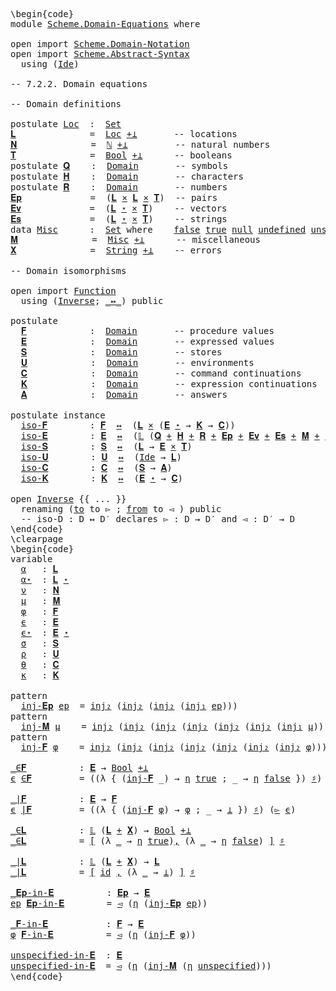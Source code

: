 <pre class="Agda"><a id="1" class="Markup">\begin{code}</a>
<a id="14" class="Keyword">module</a> <a id="21" href="Scheme.Domain-Equations.html" class="Module">Scheme.Domain-Equations</a> <a id="45" class="Keyword">where</a>

<a id="52" class="Keyword">open</a> <a id="57" class="Keyword">import</a> <a id="64" href="Scheme.Domain-Notation.html" class="Module">Scheme.Domain-Notation</a>
<a id="87" class="Keyword">open</a> <a id="92" class="Keyword">import</a> <a id="99" href="Scheme.Abstract-Syntax.html" class="Module">Scheme.Abstract-Syntax</a>
  <a id="124" class="Keyword">using</a> <a id="130" class="Symbol">(</a><a id="131" href="Scheme.Abstract-Syntax.html#194" class="Postulate">Ide</a><a id="134" class="Symbol">)</a>

<a id="137" class="Comment">-- 7.2.2. Domain equations</a>

<a id="165" class="Comment">-- Domain definitions</a>

<a id="188" class="Keyword">postulate</a> <a id="Loc"></a><a id="198" href="Scheme.Domain-Equations.html#198" class="Postulate">Loc</a>  <a id="203" class="Symbol">:</a>  <a id="206" href="Agda.Primitive.html#388" class="Primitive">Set</a>
<a id="𝐋"></a><a id="210" href="Scheme.Domain-Equations.html#210" class="Function">𝐋</a>              <a id="225" class="Symbol">=</a>  <a id="228" href="Scheme.Domain-Equations.html#198" class="Postulate">Loc</a> <a id="232" href="Scheme.Domain-Notation.html#1418" class="Function Operator">+⊥</a>       <a id="241" class="Comment">-- locations</a>
<a id="𝐍"></a><a id="254" href="Scheme.Domain-Equations.html#254" class="Function">𝐍</a>              <a id="269" class="Symbol">=</a>  <a id="272" href="Agda.Builtin.Nat.html#203" class="Datatype">ℕ</a> <a id="274" href="Scheme.Domain-Notation.html#1418" class="Function Operator">+⊥</a>         <a id="285" class="Comment">-- natural numbers</a>
<a id="𝐓"></a><a id="304" href="Scheme.Domain-Equations.html#304" class="Function">𝐓</a>              <a id="319" class="Symbol">=</a>  <a id="322" href="Agda.Builtin.Bool.html#173" class="Datatype">Bool</a> <a id="327" href="Scheme.Domain-Notation.html#1418" class="Function Operator">+⊥</a>      <a id="335" class="Comment">-- booleans</a>
<a id="347" class="Keyword">postulate</a> <a id="𝐐"></a><a id="357" href="Scheme.Domain-Equations.html#357" class="Postulate">𝐐</a>    <a id="362" class="Symbol">:</a>  <a id="365" href="Scheme.Domain-Notation.html#275" class="Function">Domain</a>       <a id="378" class="Comment">-- symbols</a>
<a id="389" class="Keyword">postulate</a> <a id="𝐇"></a><a id="399" href="Scheme.Domain-Equations.html#399" class="Postulate">𝐇</a>    <a id="404" class="Symbol">:</a>  <a id="407" href="Scheme.Domain-Notation.html#275" class="Function">Domain</a>       <a id="420" class="Comment">-- characters</a>
<a id="434" class="Keyword">postulate</a> <a id="𝐑"></a><a id="444" href="Scheme.Domain-Equations.html#444" class="Postulate">𝐑</a>    <a id="449" class="Symbol">:</a>  <a id="452" href="Scheme.Domain-Notation.html#275" class="Function">Domain</a>       <a id="465" class="Comment">-- numbers</a>
<a id="𝐄𝐩"></a><a id="476" href="Scheme.Domain-Equations.html#476" class="Function">𝐄𝐩</a>             <a id="491" class="Symbol">=</a>  <a id="494" class="Symbol">(</a><a id="495" href="Scheme.Domain-Equations.html#210" class="Function">𝐋</a> <a id="497" href="Data.Product.Base.html#1618" class="Function Operator">×</a> <a id="499" href="Scheme.Domain-Equations.html#210" class="Function">𝐋</a> <a id="501" href="Data.Product.Base.html#1618" class="Function Operator">×</a> <a id="503" href="Scheme.Domain-Equations.html#304" class="Function">𝐓</a><a id="504" class="Symbol">)</a>  <a id="507" class="Comment">-- pairs</a>
<a id="𝐄𝐯"></a><a id="516" href="Scheme.Domain-Equations.html#516" class="Function">𝐄𝐯</a>             <a id="531" class="Symbol">=</a>  <a id="534" class="Symbol">(</a><a id="535" href="Scheme.Domain-Equations.html#210" class="Function">𝐋</a> <a id="537" href="Scheme.Domain-Notation.html#3764" class="Function Operator">⋆</a> <a id="539" href="Data.Product.Base.html#1618" class="Function Operator">×</a> <a id="541" href="Scheme.Domain-Equations.html#304" class="Function">𝐓</a><a id="542" class="Symbol">)</a>    <a id="547" class="Comment">-- vectors</a>
<a id="𝐄𝐬"></a><a id="558" href="Scheme.Domain-Equations.html#558" class="Function">𝐄𝐬</a>             <a id="573" class="Symbol">=</a>  <a id="576" class="Symbol">(</a><a id="577" href="Scheme.Domain-Equations.html#210" class="Function">𝐋</a> <a id="579" href="Scheme.Domain-Notation.html#3764" class="Function Operator">⋆</a> <a id="581" href="Data.Product.Base.html#1618" class="Function Operator">×</a> <a id="583" href="Scheme.Domain-Equations.html#304" class="Function">𝐓</a><a id="584" class="Symbol">)</a>    <a id="589" class="Comment">-- strings</a>
<a id="600" class="Keyword">data</a> <a id="Misc"></a><a id="605" href="Scheme.Domain-Equations.html#605" class="Datatype">Misc</a>      <a id="615" class="Symbol">:</a>  <a id="618" href="Agda.Primitive.html#388" class="Primitive">Set</a> <a id="622" class="Keyword">where</a>    <a id="Misc.false"></a><a id="631" href="Scheme.Domain-Equations.html#631" class="InductiveConstructor">false</a> <a id="Misc.true"></a><a id="637" href="Scheme.Domain-Equations.html#637" class="InductiveConstructor">true</a> <a id="Misc.null"></a><a id="642" href="Scheme.Domain-Equations.html#642" class="InductiveConstructor">null</a> <a id="Misc.undefined"></a><a id="647" href="Scheme.Domain-Equations.html#647" class="InductiveConstructor">undefined</a> <a id="Misc.unspecified"></a><a id="657" href="Scheme.Domain-Equations.html#657" class="InductiveConstructor">unspecified</a> <a id="669" class="Symbol">:</a> <a id="671" href="Scheme.Domain-Equations.html#605" class="Datatype">Misc</a>
<a id="𝐌"></a><a id="676" href="Scheme.Domain-Equations.html#676" class="Function">𝐌</a>              <a id="691" class="Symbol">=</a>  <a id="694" href="Scheme.Domain-Equations.html#605" class="Datatype">Misc</a> <a id="699" href="Scheme.Domain-Notation.html#1418" class="Function Operator">+⊥</a>      <a id="707" class="Comment">-- miscellaneous</a>
<a id="𝐗"></a><a id="724" href="Scheme.Domain-Equations.html#724" class="Function">𝐗</a>              <a id="739" class="Symbol">=</a>  <a id="742" href="Agda.Builtin.String.html#335" class="Postulate">String</a> <a id="749" href="Scheme.Domain-Notation.html#1418" class="Function Operator">+⊥</a>    <a id="755" class="Comment">-- errors</a>

<a id="766" class="Comment">-- Domain isomorphisms</a>

<a id="790" class="Keyword">open</a> <a id="795" class="Keyword">import</a> <a id="802" href="Function.html" class="Module">Function</a>
  <a id="813" class="Keyword">using</a> <a id="819" class="Symbol">(</a><a id="820" href="Function.Bundles.html#7340" class="Record">Inverse</a><a id="827" class="Symbol">;</a> <a id="829" href="Function.Bundles.html#12701" class="Function Operator">_↔_</a><a id="832" class="Symbol">)</a> <a id="834" class="Keyword">public</a>

<a id="842" class="Keyword">postulate</a>
  <a id="𝐅"></a><a id="854" href="Scheme.Domain-Equations.html#854" class="Postulate">𝐅</a>            <a id="867" class="Symbol">:</a>  <a id="870" href="Scheme.Domain-Notation.html#275" class="Function">Domain</a>       <a id="883" class="Comment">-- procedure values</a>
  <a id="𝐄"></a><a id="905" href="Scheme.Domain-Equations.html#905" class="Postulate">𝐄</a>            <a id="918" class="Symbol">:</a>  <a id="921" href="Scheme.Domain-Notation.html#275" class="Function">Domain</a>       <a id="934" class="Comment">-- expressed values</a>
  <a id="𝐒"></a><a id="956" href="Scheme.Domain-Equations.html#956" class="Postulate">𝐒</a>            <a id="969" class="Symbol">:</a>  <a id="972" href="Scheme.Domain-Notation.html#275" class="Function">Domain</a>       <a id="985" class="Comment">-- stores</a>
  <a id="𝐔"></a><a id="997" href="Scheme.Domain-Equations.html#997" class="Postulate">𝐔</a>            <a id="1010" class="Symbol">:</a>  <a id="1013" href="Scheme.Domain-Notation.html#275" class="Function">Domain</a>       <a id="1026" class="Comment">-- environments</a>
  <a id="𝐂"></a><a id="1044" href="Scheme.Domain-Equations.html#1044" class="Postulate">𝐂</a>            <a id="1057" class="Symbol">:</a>  <a id="1060" href="Scheme.Domain-Notation.html#275" class="Function">Domain</a>       <a id="1073" class="Comment">-- command continuations</a>
  <a id="𝐊"></a><a id="1100" href="Scheme.Domain-Equations.html#1100" class="Postulate">𝐊</a>            <a id="1113" class="Symbol">:</a>  <a id="1116" href="Scheme.Domain-Notation.html#275" class="Function">Domain</a>       <a id="1129" class="Comment">-- expression continuations</a>
  <a id="𝐀"></a><a id="1159" href="Scheme.Domain-Equations.html#1159" class="Postulate">𝐀</a>            <a id="1172" class="Symbol">:</a>  <a id="1175" href="Scheme.Domain-Notation.html#275" class="Function">Domain</a>       <a id="1188" class="Comment">-- answers</a>

<a id="1200" class="Keyword">postulate</a> <a id="1210" class="Keyword">instance</a>
  <a id="iso-𝐅"></a><a id="1221" href="Scheme.Domain-Equations.html#1221" class="Postulate">iso-𝐅</a>        <a id="1234" class="Symbol">:</a> <a id="1236" href="Scheme.Domain-Equations.html#854" class="Postulate">𝐅</a>  <a id="1239" href="Function.Bundles.html#12701" class="Function Operator">↔</a>  <a id="1242" class="Symbol">(</a><a id="1243" href="Scheme.Domain-Equations.html#210" class="Function">𝐋</a> <a id="1245" href="Data.Product.Base.html#1618" class="Function Operator">×</a> <a id="1247" class="Symbol">(</a><a id="1248" href="Scheme.Domain-Equations.html#905" class="Postulate">𝐄</a> <a id="1250" href="Scheme.Domain-Notation.html#3764" class="Function Operator">⋆</a> <a id="1252" class="Symbol">→</a> <a id="1254" href="Scheme.Domain-Equations.html#1100" class="Postulate">𝐊</a> <a id="1256" class="Symbol">→</a> <a id="1258" href="Scheme.Domain-Equations.html#1044" class="Postulate">𝐂</a><a id="1259" class="Symbol">))</a>
  <a id="iso-𝐄"></a><a id="1264" href="Scheme.Domain-Equations.html#1264" class="Postulate">iso-𝐄</a>        <a id="1277" class="Symbol">:</a> <a id="1279" href="Scheme.Domain-Equations.html#905" class="Postulate">𝐄</a>  <a id="1282" href="Function.Bundles.html#12701" class="Function Operator">↔</a>  <a id="1285" class="Symbol">(</a><a id="1286" href="Scheme.Domain-Notation.html#997" class="Postulate">𝕃</a> <a id="1288" class="Symbol">(</a><a id="1289" href="Scheme.Domain-Equations.html#357" class="Postulate">𝐐</a> <a id="1291" href="Data.Sum.Base.html#625" class="Datatype Operator">+</a> <a id="1293" href="Scheme.Domain-Equations.html#399" class="Postulate">𝐇</a> <a id="1295" href="Data.Sum.Base.html#625" class="Datatype Operator">+</a> <a id="1297" href="Scheme.Domain-Equations.html#444" class="Postulate">𝐑</a> <a id="1299" href="Data.Sum.Base.html#625" class="Datatype Operator">+</a> <a id="1301" href="Scheme.Domain-Equations.html#476" class="Function">𝐄𝐩</a> <a id="1304" href="Data.Sum.Base.html#625" class="Datatype Operator">+</a> <a id="1306" href="Scheme.Domain-Equations.html#516" class="Function">𝐄𝐯</a> <a id="1309" href="Data.Sum.Base.html#625" class="Datatype Operator">+</a> <a id="1311" href="Scheme.Domain-Equations.html#558" class="Function">𝐄𝐬</a> <a id="1314" href="Data.Sum.Base.html#625" class="Datatype Operator">+</a> <a id="1316" href="Scheme.Domain-Equations.html#676" class="Function">𝐌</a> <a id="1318" href="Data.Sum.Base.html#625" class="Datatype Operator">+</a> <a id="1320" href="Scheme.Domain-Equations.html#854" class="Postulate">𝐅</a><a id="1321" class="Symbol">))</a>
  <a id="iso-𝐒"></a><a id="1326" href="Scheme.Domain-Equations.html#1326" class="Postulate">iso-𝐒</a>        <a id="1339" class="Symbol">:</a> <a id="1341" href="Scheme.Domain-Equations.html#956" class="Postulate">𝐒</a>  <a id="1344" href="Function.Bundles.html#12701" class="Function Operator">↔</a>  <a id="1347" class="Symbol">(</a><a id="1348" href="Scheme.Domain-Equations.html#210" class="Function">𝐋</a> <a id="1350" class="Symbol">→</a> <a id="1352" href="Scheme.Domain-Equations.html#905" class="Postulate">𝐄</a> <a id="1354" href="Data.Product.Base.html#1618" class="Function Operator">×</a> <a id="1356" href="Scheme.Domain-Equations.html#304" class="Function">𝐓</a><a id="1357" class="Symbol">)</a>
  <a id="iso-𝐔"></a><a id="1361" href="Scheme.Domain-Equations.html#1361" class="Postulate">iso-𝐔</a>        <a id="1374" class="Symbol">:</a> <a id="1376" href="Scheme.Domain-Equations.html#997" class="Postulate">𝐔</a>  <a id="1379" href="Function.Bundles.html#12701" class="Function Operator">↔</a>  <a id="1382" class="Symbol">(</a><a id="1383" href="Scheme.Abstract-Syntax.html#194" class="Postulate">Ide</a> <a id="1387" class="Symbol">→</a> <a id="1389" href="Scheme.Domain-Equations.html#210" class="Function">𝐋</a><a id="1390" class="Symbol">)</a>
  <a id="iso-𝐂"></a><a id="1394" href="Scheme.Domain-Equations.html#1394" class="Postulate">iso-𝐂</a>        <a id="1407" class="Symbol">:</a> <a id="1409" href="Scheme.Domain-Equations.html#1044" class="Postulate">𝐂</a>  <a id="1412" href="Function.Bundles.html#12701" class="Function Operator">↔</a>  <a id="1415" class="Symbol">(</a><a id="1416" href="Scheme.Domain-Equations.html#956" class="Postulate">𝐒</a> <a id="1418" class="Symbol">→</a> <a id="1420" href="Scheme.Domain-Equations.html#1159" class="Postulate">𝐀</a><a id="1421" class="Symbol">)</a>
  <a id="iso-𝐊"></a><a id="1425" href="Scheme.Domain-Equations.html#1425" class="Postulate">iso-𝐊</a>        <a id="1438" class="Symbol">:</a> <a id="1440" href="Scheme.Domain-Equations.html#1100" class="Postulate">𝐊</a>  <a id="1443" href="Function.Bundles.html#12701" class="Function Operator">↔</a>  <a id="1446" class="Symbol">(</a><a id="1447" href="Scheme.Domain-Equations.html#905" class="Postulate">𝐄</a> <a id="1449" href="Scheme.Domain-Notation.html#3764" class="Function Operator">⋆</a> <a id="1451" class="Symbol">→</a> <a id="1453" href="Scheme.Domain-Equations.html#1044" class="Postulate">𝐂</a><a id="1454" class="Symbol">)</a>

<a id="1457" class="Keyword">open</a> <a id="1462" href="Function.Bundles.html#7340" class="Module">Inverse</a> <a id="1470" class="Symbol">{{</a> <a id="1473" class="Symbol">...</a> <a id="1477" class="Symbol">}}</a>
  <a id="1482" class="Keyword">renaming</a> <a id="1491" class="Symbol">(</a><a id="1492" href="Function.Bundles.html#7394" class="Field">to</a> <a id="1495" class="Symbol">to</a> <a id="1498" class="Field">▻</a> <a id="1500" class="Symbol">;</a> <a id="1502" href="Function.Bundles.html#7418" class="Field">from</a> <a id="1507" class="Symbol">to</a> <a id="1510" class="Field">◅</a> <a id="1512" class="Symbol">)</a> <a id="1514" class="Keyword">public</a>
  <a id="1523" class="Comment">-- iso-D : D ↔ D′ declares ▻ : D → D′ and ◅ : D′ → D</a>
<a id="1576" class="Markup">\end{code}</a><a id="1586" class="Background">
\clearpage
</a><a id="1598" class="Markup">\begin{code}</a>
<a id="1611" class="Keyword">variable</a>
  <a id="1622" href="Scheme.Domain-Equations.html#1622" class="Generalizable">α</a>   <a id="1626" class="Symbol">:</a> <a id="1628" href="Scheme.Domain-Equations.html#210" class="Function">𝐋</a>
  <a id="1632" href="Scheme.Domain-Equations.html#1632" class="Generalizable">α⋆</a>  <a id="1636" class="Symbol">:</a> <a id="1638" href="Scheme.Domain-Equations.html#210" class="Function">𝐋</a> <a id="1640" href="Scheme.Domain-Notation.html#3764" class="Function Operator">⋆</a>
  <a id="1644" href="Scheme.Domain-Equations.html#1644" class="Generalizable">ν</a>   <a id="1648" class="Symbol">:</a> <a id="1650" href="Scheme.Domain-Equations.html#254" class="Function">𝐍</a>
  <a id="1654" href="Scheme.Domain-Equations.html#1654" class="Generalizable">μ</a>   <a id="1658" class="Symbol">:</a> <a id="1660" href="Scheme.Domain-Equations.html#676" class="Function">𝐌</a>
  <a id="1664" href="Scheme.Domain-Equations.html#1664" class="Generalizable">φ</a>   <a id="1668" class="Symbol">:</a> <a id="1670" href="Scheme.Domain-Equations.html#854" class="Postulate">𝐅</a>
  <a id="1674" href="Scheme.Domain-Equations.html#1674" class="Generalizable">ϵ</a>   <a id="1678" class="Symbol">:</a> <a id="1680" href="Scheme.Domain-Equations.html#905" class="Postulate">𝐄</a>
  <a id="1684" href="Scheme.Domain-Equations.html#1684" class="Generalizable">ϵ⋆</a>  <a id="1688" class="Symbol">:</a> <a id="1690" href="Scheme.Domain-Equations.html#905" class="Postulate">𝐄</a> <a id="1692" href="Scheme.Domain-Notation.html#3764" class="Function Operator">⋆</a>
  <a id="1696" href="Scheme.Domain-Equations.html#1696" class="Generalizable">σ</a>   <a id="1700" class="Symbol">:</a> <a id="1702" href="Scheme.Domain-Equations.html#956" class="Postulate">𝐒</a>
  <a id="1706" href="Scheme.Domain-Equations.html#1706" class="Generalizable">ρ</a>   <a id="1710" class="Symbol">:</a> <a id="1712" href="Scheme.Domain-Equations.html#997" class="Postulate">𝐔</a>
  <a id="1716" href="Scheme.Domain-Equations.html#1716" class="Generalizable">θ</a>   <a id="1720" class="Symbol">:</a> <a id="1722" href="Scheme.Domain-Equations.html#1044" class="Postulate">𝐂</a>
  <a id="1726" href="Scheme.Domain-Equations.html#1726" class="Generalizable">κ</a>   <a id="1730" class="Symbol">:</a> <a id="1732" href="Scheme.Domain-Equations.html#1100" class="Postulate">𝐊</a>

<a id="1735" class="Keyword">pattern</a>
  <a id="inj-𝐄𝐩"></a><a id="1745" href="Scheme.Domain-Equations.html#1745" class="InductiveConstructor">inj-𝐄𝐩</a> <a id="1752" href="Scheme.Domain-Equations.html#1781" class="Bound">ep</a>  <a id="1756" class="Symbol">=</a> <a id="1758" href="Data.Sum.Base.html#700" class="InductiveConstructor">inj₂</a> <a id="1763" class="Symbol">(</a><a id="1764" href="Data.Sum.Base.html#700" class="InductiveConstructor">inj₂</a> <a id="1769" class="Symbol">(</a><a id="1770" href="Data.Sum.Base.html#700" class="InductiveConstructor">inj₂</a> <a id="1775" class="Symbol">(</a><a id="1776" href="Data.Sum.Base.html#675" class="InductiveConstructor">inj₁</a> <a id="1781" href="Scheme.Domain-Equations.html#1781" class="Bound">ep</a><a id="1783" class="Symbol">)))</a>
<a id="1787" class="Keyword">pattern</a>
  <a id="inj-𝐌"></a><a id="1797" href="Scheme.Domain-Equations.html#1797" class="InductiveConstructor">inj-𝐌</a> <a id="1803" href="Scheme.Domain-Equations.html#1851" class="Bound">μ</a>    <a id="1808" class="Symbol">=</a> <a id="1810" href="Data.Sum.Base.html#700" class="InductiveConstructor">inj₂</a> <a id="1815" class="Symbol">(</a><a id="1816" href="Data.Sum.Base.html#700" class="InductiveConstructor">inj₂</a> <a id="1821" class="Symbol">(</a><a id="1822" href="Data.Sum.Base.html#700" class="InductiveConstructor">inj₂</a> <a id="1827" class="Symbol">(</a><a id="1828" href="Data.Sum.Base.html#700" class="InductiveConstructor">inj₂</a> <a id="1833" class="Symbol">(</a><a id="1834" href="Data.Sum.Base.html#700" class="InductiveConstructor">inj₂</a> <a id="1839" class="Symbol">(</a><a id="1840" href="Data.Sum.Base.html#700" class="InductiveConstructor">inj₂</a> <a id="1845" class="Symbol">(</a><a id="1846" href="Data.Sum.Base.html#675" class="InductiveConstructor">inj₁</a> <a id="1851" href="Scheme.Domain-Equations.html#1851" class="Bound">μ</a><a id="1852" class="Symbol">))))))</a>
<a id="1859" class="Keyword">pattern</a>
  <a id="inj-𝐅"></a><a id="1869" href="Scheme.Domain-Equations.html#1869" class="InductiveConstructor">inj-𝐅</a> <a id="1875" href="Scheme.Domain-Equations.html#1923" class="Bound">φ</a>    <a id="1880" class="Symbol">=</a> <a id="1882" href="Data.Sum.Base.html#700" class="InductiveConstructor">inj₂</a> <a id="1887" class="Symbol">(</a><a id="1888" href="Data.Sum.Base.html#700" class="InductiveConstructor">inj₂</a> <a id="1893" class="Symbol">(</a><a id="1894" href="Data.Sum.Base.html#700" class="InductiveConstructor">inj₂</a> <a id="1899" class="Symbol">(</a><a id="1900" href="Data.Sum.Base.html#700" class="InductiveConstructor">inj₂</a> <a id="1905" class="Symbol">(</a><a id="1906" href="Data.Sum.Base.html#700" class="InductiveConstructor">inj₂</a> <a id="1911" class="Symbol">(</a><a id="1912" href="Data.Sum.Base.html#700" class="InductiveConstructor">inj₂</a> <a id="1917" class="Symbol">(</a><a id="1918" href="Data.Sum.Base.html#700" class="InductiveConstructor">inj₂</a> <a id="1923" href="Scheme.Domain-Equations.html#1923" class="Bound">φ</a><a id="1924" class="Symbol">))))))</a>

<a id="_∈𝐅"></a><a id="1932" href="Scheme.Domain-Equations.html#1932" class="Function Operator">_∈𝐅</a>          <a id="1945" class="Symbol">:</a> <a id="1947" href="Scheme.Domain-Equations.html#905" class="Postulate">𝐄</a> <a id="1949" class="Symbol">→</a> <a id="1951" href="Agda.Builtin.Bool.html#173" class="Datatype">Bool</a> <a id="1956" href="Scheme.Domain-Notation.html#1418" class="Function Operator">+⊥</a>
<a id="1959" href="Scheme.Domain-Equations.html#1959" class="Bound">ϵ</a> <a id="1961" href="Scheme.Domain-Equations.html#1932" class="Function Operator">∈𝐅</a>         <a id="1972" class="Symbol">=</a> <a id="1974" class="Symbol">((λ</a> <a id="1978" class="Symbol">{</a> <a id="1980" class="Symbol">(</a><a id="1981" href="Scheme.Domain-Equations.html#1869" class="InductiveConstructor">inj-𝐅</a> <a id="1987" class="Symbol">_)</a> <a id="1990" class="Symbol">→</a> <a id="1992" href="Scheme.Domain-Notation.html#1030" class="Postulate">η</a> <a id="1994" href="Agda.Builtin.Bool.html#198" class="InductiveConstructor">true</a> <a id="1999" class="Symbol">;</a> <a id="2001" class="CatchallClause Symbol">_</a> <a id="2003" class="Symbol">→</a> <a id="2005" href="Scheme.Domain-Notation.html#1030" class="Postulate">η</a> <a id="2007" href="Agda.Builtin.Bool.html#192" class="InductiveConstructor">false</a> <a id="2013" class="Symbol">})</a> <a id="2016" href="Scheme.Domain-Notation.html#1070" class="Postulate Operator">♯</a><a id="2017" class="Symbol">)</a> <a id="2019" class="Symbol">(</a><a id="2020" href="Scheme.Domain-Equations.html#1498" class="Field">▻</a> <a id="2022" href="Scheme.Domain-Equations.html#1959" class="Bound">ϵ</a><a id="2023" class="Symbol">)</a>

<a id="_|𝐅"></a><a id="2026" href="Scheme.Domain-Equations.html#2026" class="Function Operator">_|𝐅</a>          <a id="2039" class="Symbol">:</a> <a id="2041" href="Scheme.Domain-Equations.html#905" class="Postulate">𝐄</a> <a id="2043" class="Symbol">→</a> <a id="2045" href="Scheme.Domain-Equations.html#854" class="Postulate">𝐅</a>
<a id="2047" href="Scheme.Domain-Equations.html#2047" class="Bound">ϵ</a> <a id="2049" href="Scheme.Domain-Equations.html#2026" class="Function Operator">|𝐅</a>         <a id="2060" class="Symbol">=</a> <a id="2062" class="Symbol">((λ</a> <a id="2066" class="Symbol">{</a> <a id="2068" class="Symbol">(</a><a id="2069" href="Scheme.Domain-Equations.html#1869" class="InductiveConstructor">inj-𝐅</a> <a id="2075" href="Scheme.Domain-Equations.html#2075" class="Bound">φ</a><a id="2076" class="Symbol">)</a> <a id="2078" class="Symbol">→</a> <a id="2080" href="Scheme.Domain-Equations.html#2075" class="Bound">φ</a> <a id="2082" class="Symbol">;</a> <a id="2084" class="CatchallClause Symbol">_</a> <a id="2086" class="Symbol">→</a> <a id="2088" href="Scheme.Domain-Notation.html#372" class="Postulate">⊥</a> <a id="2090" class="Symbol">})</a> <a id="2093" href="Scheme.Domain-Notation.html#1070" class="Postulate Operator">♯</a><a id="2094" class="Symbol">)</a> <a id="2096" class="Symbol">(</a><a id="2097" href="Scheme.Domain-Equations.html#1498" class="Field">▻</a> <a id="2099" href="Scheme.Domain-Equations.html#2047" class="Bound">ϵ</a><a id="2100" class="Symbol">)</a>

<a id="_∈𝐋"></a><a id="2103" href="Scheme.Domain-Equations.html#2103" class="Function Operator">_∈𝐋</a>          <a id="2116" class="Symbol">:</a> <a id="2118" href="Scheme.Domain-Notation.html#997" class="Postulate">𝕃</a> <a id="2120" class="Symbol">(</a><a id="2121" href="Scheme.Domain-Equations.html#210" class="Function">𝐋</a> <a id="2123" href="Data.Sum.Base.html#625" class="Datatype Operator">+</a> <a id="2125" href="Scheme.Domain-Equations.html#724" class="Function">𝐗</a><a id="2126" class="Symbol">)</a> <a id="2128" class="Symbol">→</a> <a id="2130" href="Agda.Builtin.Bool.html#173" class="Datatype">Bool</a> <a id="2135" href="Scheme.Domain-Notation.html#1418" class="Function Operator">+⊥</a>
<a id="2138" href="Scheme.Domain-Equations.html#2103" class="Function Operator">_∈𝐋</a>          <a id="2151" class="Symbol">=</a> <a id="2153" href="Data.Sum.Base.html#980" class="Function Operator">[</a> <a id="2155" class="Symbol">(λ</a> <a id="2158" href="Scheme.Domain-Equations.html#2158" class="Bound">_</a> <a id="2160" class="Symbol">→</a> <a id="2162" href="Scheme.Domain-Notation.html#1030" class="Postulate">η</a> <a id="2164" href="Agda.Builtin.Bool.html#198" class="InductiveConstructor">true</a><a id="2168" class="Symbol">)</a><a id="2169" href="Data.Sum.Base.html#980" class="Function Operator">,</a> <a id="2171" class="Symbol">(λ</a> <a id="2174" href="Scheme.Domain-Equations.html#2174" class="Bound">_</a> <a id="2176" class="Symbol">→</a> <a id="2178" href="Scheme.Domain-Notation.html#1030" class="Postulate">η</a> <a id="2180" href="Agda.Builtin.Bool.html#192" class="InductiveConstructor">false</a><a id="2185" class="Symbol">)</a> <a id="2187" href="Data.Sum.Base.html#980" class="Function Operator">]</a> <a id="2189" href="Scheme.Domain-Notation.html#1070" class="Postulate Operator">♯</a>

<a id="_|𝐋"></a><a id="2192" href="Scheme.Domain-Equations.html#2192" class="Function Operator">_|𝐋</a>          <a id="2205" class="Symbol">:</a> <a id="2207" href="Scheme.Domain-Notation.html#997" class="Postulate">𝕃</a> <a id="2209" class="Symbol">(</a><a id="2210" href="Scheme.Domain-Equations.html#210" class="Function">𝐋</a> <a id="2212" href="Data.Sum.Base.html#625" class="Datatype Operator">+</a> <a id="2214" href="Scheme.Domain-Equations.html#724" class="Function">𝐗</a><a id="2215" class="Symbol">)</a> <a id="2217" class="Symbol">→</a> <a id="2219" href="Scheme.Domain-Equations.html#210" class="Function">𝐋</a>
<a id="2221" href="Scheme.Domain-Equations.html#2192" class="Function Operator">_|𝐋</a>          <a id="2234" class="Symbol">=</a> <a id="2236" href="Data.Sum.Base.html#980" class="Function Operator">[</a> <a id="2238" href="Function.Base.html#704" class="Function">id</a> <a id="2241" href="Data.Sum.Base.html#980" class="Function Operator">,</a> <a id="2243" class="Symbol">(λ</a> <a id="2246" href="Scheme.Domain-Equations.html#2246" class="Bound">_</a> <a id="2248" class="Symbol">→</a> <a id="2250" href="Scheme.Domain-Notation.html#372" class="Postulate">⊥</a><a id="2251" class="Symbol">)</a> <a id="2253" href="Data.Sum.Base.html#980" class="Function Operator">]</a> <a id="2255" href="Scheme.Domain-Notation.html#1070" class="Postulate Operator">♯</a>

<a id="_𝐄𝐩-in-𝐄"></a><a id="2258" href="Scheme.Domain-Equations.html#2258" class="Function Operator">_𝐄𝐩-in-𝐄</a>          <a id="2276" class="Symbol">:</a> <a id="2278" href="Scheme.Domain-Equations.html#476" class="Function">𝐄𝐩</a> <a id="2281" class="Symbol">→</a> <a id="2283" href="Scheme.Domain-Equations.html#905" class="Postulate">𝐄</a>
<a id="2285" href="Scheme.Domain-Equations.html#2285" class="Bound">ep</a> <a id="2288" href="Scheme.Domain-Equations.html#2258" class="Function Operator">𝐄𝐩-in-𝐄</a>        <a id="2303" class="Symbol">=</a> <a id="2305" href="Scheme.Domain-Equations.html#1510" class="Field">◅</a> <a id="2307" class="Symbol">(</a><a id="2308" href="Scheme.Domain-Notation.html#1030" class="Postulate">η</a> <a id="2310" class="Symbol">(</a><a id="2311" href="Scheme.Domain-Equations.html#1745" class="InductiveConstructor">inj-𝐄𝐩</a> <a id="2318" href="Scheme.Domain-Equations.html#2285" class="Bound">ep</a><a id="2320" class="Symbol">))</a>

<a id="_𝐅-in-𝐄"></a><a id="2324" href="Scheme.Domain-Equations.html#2324" class="Function Operator">_𝐅-in-𝐄</a>           <a id="2342" class="Symbol">:</a> <a id="2344" href="Scheme.Domain-Equations.html#854" class="Postulate">𝐅</a> <a id="2346" class="Symbol">→</a> <a id="2348" href="Scheme.Domain-Equations.html#905" class="Postulate">𝐄</a>
<a id="2350" href="Scheme.Domain-Equations.html#2350" class="Bound">φ</a> <a id="2352" href="Scheme.Domain-Equations.html#2324" class="Function Operator">𝐅-in-𝐄</a>          <a id="2368" class="Symbol">=</a> <a id="2370" href="Scheme.Domain-Equations.html#1510" class="Field">◅</a> <a id="2372" class="Symbol">(</a><a id="2373" href="Scheme.Domain-Notation.html#1030" class="Postulate">η</a> <a id="2375" class="Symbol">(</a><a id="2376" href="Scheme.Domain-Equations.html#1869" class="InductiveConstructor">inj-𝐅</a> <a id="2382" href="Scheme.Domain-Equations.html#2350" class="Bound">φ</a><a id="2383" class="Symbol">))</a>

<a id="unspecified-in-𝐄"></a><a id="2387" href="Scheme.Domain-Equations.html#2387" class="Function">unspecified-in-𝐄</a>  <a id="2405" class="Symbol">:</a> <a id="2407" href="Scheme.Domain-Equations.html#905" class="Postulate">𝐄</a>
<a id="2409" href="Scheme.Domain-Equations.html#2387" class="Function">unspecified-in-𝐄</a>  <a id="2427" class="Symbol">=</a> <a id="2429" href="Scheme.Domain-Equations.html#1510" class="Field">◅</a> <a id="2431" class="Symbol">(</a><a id="2432" href="Scheme.Domain-Notation.html#1030" class="Postulate">η</a> <a id="2434" class="Symbol">(</a><a id="2435" href="Scheme.Domain-Equations.html#1797" class="InductiveConstructor">inj-𝐌</a> <a id="2441" class="Symbol">(</a><a id="2442" href="Scheme.Domain-Notation.html#1030" class="Postulate">η</a> <a id="2444" href="Scheme.Domain-Equations.html#657" class="InductiveConstructor">unspecified</a><a id="2455" class="Symbol">)))</a>
<a id="2459" class="Markup">\end{code}</a><a id="2469" class="Background"> </a></pre>